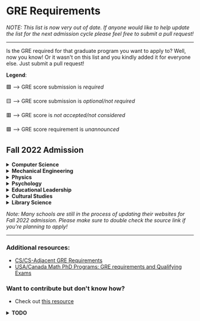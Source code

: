# GRE Requirements

_NOTE: This list is now very out of date. If anyone would like to help update the list for the next admission cycle please feel free to submit a pull request!_

---

Is the GRE required for that graduate program you want to apply to? Well, now you know! Or it wasn't on this list and you kindly added it for everyone else. Just submit a pull request!

**Legend**:

🟩 --> GRE score submission is _required_

🟨 --> GRE score submission is _optional/not required_

🟥 --> GRE score is _not accepted/not considered_

🟪 --> GRE score requirement is _unannounced_

## Fall 2022 Admission

<details>
  <summary><b>Computer Science</b></summary><br>
  
| School | M.S. Req.| M.S. Source | Ph.D. Req.| Ph.D Source | Notes
|:--|:--:|:--:|:--:|:--:|:--|
| Arizona State University | 🟩 | [link](https://webapp4.asu.edu/programs/t5/majorinfo/ASU00/ESCENCMS/graduate/false) | 🟩 | [link](https://cidse.engineering.asu.edu/graduate-computer-science/) |
| Caltech | NA | NA | 🟨 | [link](https://cms.caltech.edu/academics/grad) |
| Carnegie Mellon | 🟨 | [link](https://www.cs.cmu.edu/academics/graduate-admissions) | 🟨 | [link](https://www.cs.cmu.edu/academics/graduate-admissions) | M.S. - _highly_ recommended; Ph.D. - encouraged; Variety of degrees offered, see link for details
| Columbia University | 🟩 | [link](https://www.cs.columbia.edu/education/ms/appfaq/) | 🟩 | [link](https://www.cs.columbia.edu/education/admissions8/) |
| Cornell | 🟨 | [link](https://www.cs.cornell.edu/masters/apply/application) | 🟥 | [link](https://www.cs.cornell.edu/phd/admissions) |
| Georgia Tech | 🟩 | [link](https://grad.gatech.edu/degree-programs/computer-science-campus) | 🟨 | [link](https://grad.gatech.edu/degree-programs/computer-science-campus) | Contradiction from this [source](https://www.cc.gatech.edu/academics/degree-programs/masters/computer-science/admissionreqs), more accurate information is being pursued
| Harvard University | 🟥 | [link](https://www.seas.harvard.edu/prospective-students/prospective-graduate-students/how-apply) | 🟥 | [link](https://www.seas.harvard.edu/prospective-students/prospective-graduate-students/how-apply) |
| MIT | 🟥 | [link](https://www.eecs.mit.edu/academics-admissions/graduate-program/faqs) | 🟥 | [link](https://www.eecs.mit.edu/academics-admissions/graduate-program/faqs) |
| North Carolina State University | 🟩 | [link](https://www.csc.ncsu.edu/academics/graduate/procedure.php) | 🟩 | [link](https://www.csc.ncsu.edu/academics/graduate/procedure.php) |
| Northwestern University | 🟨 | [link](https://www.mccormick.northwestern.edu/computer-science/academics/graduate/admissions/) | 🟨 | [link](https://www.mccormick.northwestern.edu/computer-science/academics/graduate/admissions/) |
| Princeton University | 🟥 | [link](https://gradschool.princeton.edu/gre-requirements-department) | 🟥 | [link](https://gradschool.princeton.edu/gre-requirements-department) |
| Stanford | 🟨 | [link](https://cs.stanford.edu/admissions/checklist) | 🟨 | [link](https://cs.stanford.edu/admissions/checklist) |
| Texas A & M University | 🟥 | [link](https://engineering.tamu.edu/cse/academics/degrees/graduate/faq.html#tests) | 🟥 | [link](https://engineering.tamu.edu/cse/academics/degrees/graduate/faq.html#tests) |
| University of California - Berkeley | 🟥 | [link](https://eecs.berkeley.edu/academics/graduate/research-programs/admissions) | 🟥 | [link](https://eecs.berkeley.edu/academics/graduate/research-programs/admissions) |
| University of California - Los Angeles | 🟨 | [link](https://grad.ucla.edu/programs/school-of-engineering-and-applied-science/computer-science/) | 🟨 | [link](https://grad.ucla.edu/programs/school-of-engineering-and-applied-science/computer-science/) |
| University of California - Merced Tech | 🟩 | [link](https://graduatedivision.ucmerced.edu/prospective-students/apply-now/requirements) | 🟨 | [link](https://graduatedivision.ucmerced.edu/prospective-students/apply-now/requirements) | Ph.D. - score submission highly encouraged
| University of California - San Diego | 🟨 | [link](https://cse.ucsd.edu/graduate/admissions) | 🟨 | [link](https://cse.ucsd.edu/graduate/admissions) |  
|	University of Illinois - Urbana-Champaign | 🟨 | [link](https://cs.illinois.edu/admissions/graduate/faqs) | 🟨 | [link](https://cs.illinois.edu/admissions/graduate/faqs) |
| University of Massachusetts - Amherst | 🟩 | [link](https://www.cics.umass.edu/admissions/application-instructions) | 🟨 | [link](https://www.cics.umass.edu/admissions/application-instructions) |
| University of Michigan - Ann Arbor | 🟥 | [link](https://cse.engin.umich.edu/academics/graduate/admissions/) | 🟥 | [link](https://cse.engin.umich.edu/academics/graduate/admissions/) | 
| University of Texas - Austin | 🟨 | [link](https://www.cs.utexas.edu/graduate/prospective-students/apply) | 🟨 | [link](https://www.cs.utexas.edu/graduate/prospective-students/apply) |
|	University of Washington | 🟩 | [link](https://www.cs.washington.edu/academics/pmp/admissions/prerequisites) | 🟨 | [link](https://www.cs.washington.edu/academics/phd/admissions/required-materials) | Ph.D - requirement is not clear
| University of Wisconsin - Madison | 🟨 | [link](https://www.cs.wisc.edu/graduate/ms-and-phd-program/) | 🟨 | [link](https://www.cs.wisc.edu/graduate/ms-and-phd-program/) | M.S. and Ph.D. - score submission recommended |
| Virginia Tech | 🟨 | [link](https://cs.vt.edu/Graduate/Prospective.html) | 🟨 | [link](https://cs.vt.edu/Graduate/Prospective.html) | M.S. and Ph.D. - score submission encouraged
| Yale University | 🟩 | [link](https://gsas.yale.edu/admissions/phdmasters-application-process/standardized-testing-requirements) | 🟥 | [link](https://gsas.yale.edu/admissions/phdmasters-application-process/standardized-testing-requirements) |
  
</details>

<details>
  <summary><b>Mechanical Engineering</b></summary><br>

| School | M.S. Req.| M.S. Source | Ph.D. Req.| Ph.D Source | Notes
|:--|:--:|:--:|:--:|:--:|:--|
| Stanford | 🟥 | [link](https://me.stanford.edu/academics-admissions/graduate/masters-program/masters-admissions) | 🟥 | [link](https://me.stanford.edu/academics-admissions/graduate/doctoral-program/phd-admissions) |
| MIT | 🟥 | [link](http://meche.mit.edu/education/prospective-students/graduate/apply) | 🟥 | [link](http://meche.mit.edu/education/prospective-students/graduate/apply) |
| University of California - Berkeley | 🟨 | [link](https://me.berkeley.edu/graduate/application-requirements/) | 🟨 | [link](https://me.berkeley.edu/graduate/application-requirements/) |
| University of Iowa | 🟥 | [link](https://me.engineering.uiowa.edu/graduate/mechanical-engineering-graduate-program/me-admission-requirements) | 🟥 | [link](https://me.engineering.uiowa.edu/graduate/mechanical-engineering-graduate-program/me-admission-requirements) |
| Caltech | 🟥 | [link](https://mce.caltech.edu/academics/grad) | 🟥 | [link](https://mce.caltech.edu/academics/grad) |
| Georgia Tech | 🟨 | [link](https://grad.gatech.edu/degree-programs/mechanical-engineering) | 🟨 | [link](https://grad.gatech.edu/degree-programs/mechanical-engineering) |
| University of Minnesota - Twin Cities | 🟥 | [link](https://cse.umn.edu/me/academics/graduate/prospective/admissions) | 🟥 | [link](https://cse.umn.edu/me/academics/graduate/prospective/admissions) |
| University of Wisconsin - Madison | 🟨 | [link](https://guide.wisc.edu/graduate/mechanical-engineering/mechanical-engineering-phd/#admissionstext) | 🟨 | [link](https://guide.wisc.edu/graduate/mechanical-engineering/mechanical-engineering-phd/#admissionstext) |
| University of Michigan - Ann Arbor | 🟥 | [link](https://me.engin.umich.edu/admissions/graduate/application-requirements) | 🟥 | [link](https://me.engin.umich.edu/admissions/graduate/application-requirements) |
| Johns-Hopkins | 🟩 | [link](https://me.jhu.edu/meche-graduate-admissions/) | 🟨 | [link](https://me.jhu.edu/meche-graduate-admissions/) |
|	University of Illinois - Urbana-Champaign | 🟩 | [link](http://catalog.illinois.edu/graduate/engineering/mechanical-engineering-ms/) | 🟩 | [link](http://catalog.illinois.edu/graduate/engineering/mechanical-engineering-phd/) |
| Cornell | 🟥 | [link](https://www.mae.cornell.edu/mae/programs/graduate-programs/phd-degree/admissions) | 🟥 | [link](https://www.mae.cornell.edu/mae/programs/graduate-programs/phd-degree/admissions) |
| Carnegie Mellon University | | | 🟥 | [link](https://www.meche.engineering.cmu.edu/education/graduate-programs/admission/index.html) | Website is down, will be updated later
| Princeton University | 🟥 | [link](https://gradschool.princeton.edu/gre-requirements-department) | 🟥 | [link](https://gradschool.princeton.edu/gre-requirements-department) |
| Yale University | 🟩 | [link](https://gsas.yale.edu/admissions/phdmasters-application-process/standardized-testing-requirements) | 🟩 | [link](https://gsas.yale.edu/admissions/phdmasters-application-process/standardized-testing-requirements) |
| Harvard | 🟥 | [link](https://www.seas.harvard.edu/prospective-students/prospective-graduate-students/how-apply) | 🟥 | [link](https://www.seas.harvard.edu/prospective-students/prospective-graduate-students/how-apply) | A little unclear if this applys to all engineering disciplines or not. If someone could clear this up that would be great. |
| University of Colorado - Boulder |  |  | 🟥 | [link](https://www.colorado.edu/mechanical/admissions/phd-admissions/what-should-be-my-application) |

</details>
 
<details>
  <summary><b>Physics</b></summary><br>

_Note: Assume that the subject test requirement is the same as general test requirement unless otherwise noted_
  
| School | M.S. Req.| M.S. Source | Ph.D. Req.| Ph.D Source | Notes
|:--|:--:|:--:|:--:|:--:|:--|
| Rensselaer Polytechnic Institute | | | 🟨 | [link](https://www.reddit.com/r/gradadmissions/comments/oyvadl/a_list_of_schools_and_their_gre_requirements_for/h7x6es5?utm_source=share&utm_medium=web2x&context=3) | More reliable source needed |
| University of Utah | | | 🟨 | [link](https://www.reddit.com/r/gradadmissions/comments/oyvadl/a_list_of_schools_and_their_gre_requirements_for/h7x6es5?utm_source=share&utm_medium=web2x&context=3) | More reliable source needed |
| University of Connecticut | | | 🟨 | [link](https://www.reddit.com/r/gradadmissions/comments/oyvadl/a_list_of_schools_and_their_gre_requirements_for/h7x6es5?utm_source=share&utm_medium=web2x&context=3) | More reliable source needed |
| University of Nebraska | | | 🟨 | [link](https://www.reddit.com/r/gradadmissions/comments/oyvadl/a_list_of_schools_and_their_gre_requirements_for/h7x6es5?utm_source=share&utm_medium=web2x&context=3) | More reliable source needed |
| University of Delaware | | | 🟨 | [link](https://www.reddit.com/r/gradadmissions/comments/oyvadl/a_list_of_schools_and_their_gre_requirements_for/h7x6es5?utm_source=share&utm_medium=web2x&context=3) | More reliable source needed |

</details>

<details>
  <summary><b>Psychology</b></summary><br>
  
| School | M.S. Req.| M.S. Source | Ph.D. Req.| Ph.D Source | Notes
|:--|:--:|:--:|:--:|:--:|:--|
| University of California - Davis | | | 🟨 | [link](https://psychology.ucdavis.edu/graduate/how-to-apply) |
| University of California - Merced | 🟨 | [link](https://graduatedivision.ucmerced.edu/prospective-students/apply-now/requirements) | 🟨 | [link](https://graduatedivision.ucmerced.edu/prospective-students/apply-now/requirements) |

</details>

<details>
  <summary><b>Educational Leadership</b></summary><br>
  
| School | Ed.D. Req.| Ed.D. Source | Notes
|:--|:--:|:--:|:--|
| California State University - Stanislaus | 🟨 | TODO |
  
</details>

<details>
  <summary><b>Cultural Studies</b></summary><br>

| School | MA Req.| MA Source | Notes
|:--|:--:|:--:|:--|
| University of Washington - Bothell | 🟨 | [link](https://www.uwb.edu/cultural-studies/admissions) |

</details> 

<details>
  <summary><b>Library Science</b></summary><br>
 
| School | MLIS Req.| MLIS Source | Notes
|:--|:--:|:--:|:--|
| University of Washington | 🟨 | [link](https://ischool.uw.edu/programs/mlis/admissions/resources/faq) |

</details> 
  
_Note: Many schools are still in the process of updating their websites for Fall 2022 admission. Please make sure to double check the source link if you're planning to apply!_

---

### Additional resources:
- [CS/CS-Adjacent GRE Requirements](https://docs.google.com/spreadsheets/d/13YIIj0x4VnjC1xGyeX_-VcIUrtxUKrGw12dP9YmA6Yc/edit#gid=0)
- [USA/Canada Math PhD Programs: GRE requirements and Qualifying Exams](https://docs.google.com/spreadsheets/d/1hmdO7af3-lLvtJQO-szayG6blTvAYBQ1JcYXFZ_6apE/edit#gid=0)

### Want to contribute but don't know how?
- Check out [this resource](https://github.com/firstcontributions/first-contributions)

<details>
  <summary><b>TODO</b></summary><br>
  
- Add information from "additional resources" to this file
- (Request) Electrical engineering
  
</details>
